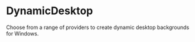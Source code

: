 # DynamicDesktop
Choose from a range of providers to create dynamic desktop backgrounds for Windows.
